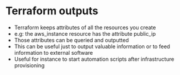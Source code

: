 # Terraform outputs

- Terraform keeps attributes of all the resources you create
- e.g: the aws_instance resource has the attribute public_ip
- Those attributes can be queried and outputted
- This can be useful just to output valuable information or to feed information to external software
- Useful for instance to start automation scripts after infrastructure provisioning 